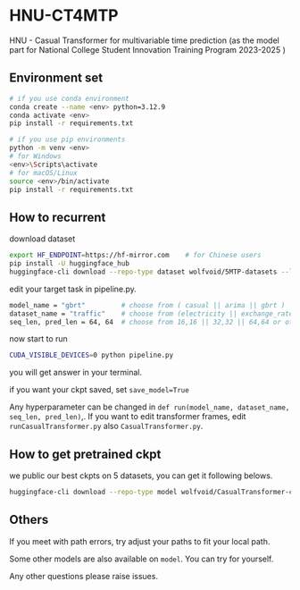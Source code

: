# HNU-CT4MTP
HNU - Casual Transformer for multivariable time prediction (as the model part for National College Student Innovation Training Program 2023-2025 )

## Environment set

```bash
# if you use conda environment
conda create --name <env> python=3.12.9
conda activate <env>
pip install -r requirements.txt

# if you use pip environments
python -m venv <env>
# for Windows
<env>\Scripts\activate
# for macOS/Linux
source <env>/bin/activate
pip install -r requirements.txt
```



## How to recurrent

download dataset

```bash
export HF_ENDPOINT=https://hf-mirror.com	# for Chinese users
pip install -U huggingface_hub
huggingface-cli download --repo-type dataset wolfvoid/5MTP-datasets --local-dir ./5MTP-datasets
```

edit your target task in pipeline.py.

```bash
model_name = "gbrt"         # choose from ( casual || arima || gbrt )
dataset_name = "traffic"	# choose from (electricity || exchange_rate || PSM || traffic || weather)
seq_len, pred_len = 64, 64	# choose from 16,16 || 32,32 || 64,64 or others
```

now start to run

```bash
CUDA_VISIBLE_DEVICES=0 python pipeline.py
```

you will get answer in your terminal.

if you want your ckpt saved, set `save_model=True`

Any hyperparameter can be changed in `def run(model_name, dataset_name, seq_len, pred_len)`,. If you want to edit transformer frames, edit `runCasualTransformer.py` also `CasualTransformer.py`.



## How to get pretrained ckpt

we public our best ckpts on 5 datasets, you can get it following belows.

```bash
huggingface-cli download --repo-type model wolfvoid/CasualTransformer-ckpt-for-5-datasets --local-dir ./ckpts
```



## Others

If you meet with path errors, try adjust your paths to fit your local path.

Some other models are also available on `model`. You can try for yourself.

Any other questions please raise issues.
